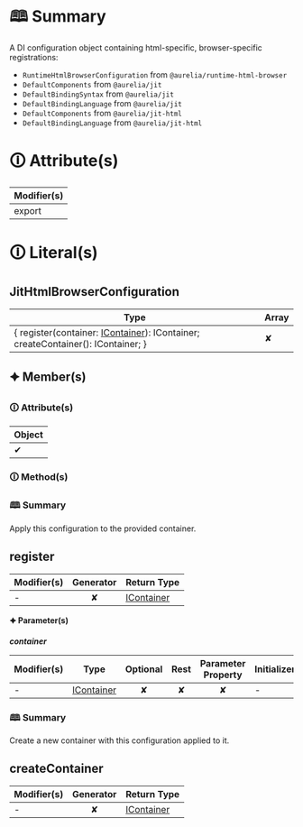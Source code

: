 # &#128366; Summary

A DI configuration object containing html-specific, browser-specific registrations:
- `RuntimeHtmlBrowserConfiguration` from `@aurelia/runtime-html-browser`
- `DefaultComponents` from `@aurelia/jit`
- `DefaultBindingSyntax` from `@aurelia/jit`
- `DefaultBindingLanguage` from `@aurelia/jit`
- `DefaultComponents` from `@aurelia/jit-html`
- `DefaultBindingLanguage` from `@aurelia/jit-html`

# &#128712; Attribute(s)

| Modifier(s)                            |
|----------------------------------------|
| export |

# &#128712; Literal(s)

## JitHtmlBrowserConfiguration

| Type                        | Array                           |
|-----------------------------|---------------------------------|
| { register(container: [IContainer](https://hamedfathi.gitbook.io/aurelia-2-doc-api/kernel/interface/di/icontainer)): IContainer; createContainer(): IContainer; } | ✘ |

## 🟆 Member(s)

### &#128712; Attribute(s)

| Object                        |
|-------------------------------|
| ✔ |

### &#128712; Method(s)

### &#128366; Summary

Apply this configuration to the provided container.

## register

| Modifier(s)                              | Generator                          | Return Type                       |
|------------------------------------------|:----------------------------------:|-----------------------------------|
| - | ✘ | [IContainer](https://hamedfathi.gitbook.io/aurelia-2-doc-api/kernel/interface/di/icontainer) |

**&#128966; Parameter(s)**

_**container**_

| Modifier(s)                              | Type                        | Optional                           | Rest                          | Parameter Property                          | Initializer                       |
|------------------------------------------|-----------------------------|:----------------------------------:|:-----------------------------:|:-------------------------------------------:|-----------------------------------|
| - | [IContainer](https://hamedfathi.gitbook.io/aurelia-2-doc-api/kernel/interface/di/icontainer) | ✘  | ✘ | ✘ | - |

### &#128366; Summary

Create a new container with this configuration applied to it.

## createContainer

| Modifier(s)                              | Generator                          | Return Type                       |
|------------------------------------------|:----------------------------------:|-----------------------------------|
| - | ✘ | [IContainer](https://hamedfathi.gitbook.io/aurelia-2-doc-api/kernel/interface/di/icontainer) |